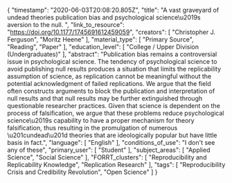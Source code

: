 {
    "timestamp": "2020-06-03T20:08:20.805Z",
    "title": "A vast graveyard of undead theories publication bias and psychological science\u2019s aversion to the null. ",
    "link_to_resource": "https://doi.org/10.1177/1745691612459059",
    "creators": [
        "Christopher J. Ferguson",
        "Moritz Heene"
    ],
    "material_type": [
        "Primary Source",
        "Reading",
        "Paper"
    ],
    "education_level": [
        "College / Upper Division (Undergraduates)"
    ],
    "abstract": "Publication bias remains a controversial issue in psychological science. The tendency of psychological science to avoid publishing null results produces a situation that limits the replicability assumption of science, as replication cannot be meaningful without the potential acknowledgment of failed replications. We argue that the field often constructs arguments to block the publication and interpretation of null results and that null results may be further extinguished through questionable researcher practices. Given that science is dependent on the process of falsification, we argue that these problems reduce psychological science\u2019s capability to have a proper mechanism for theory falsification, thus resulting in the promulgation of numerous \u201cundead\u201d theories that are ideologically popular but have little basis in fact.",
    "language": [
        "English"
    ],
    "conditions_of_use": "I don't see any of these",
    "primary_user": [
        "Student"
    ],
    "subject_areas": [
        "Applied Science",
        "Social Science"
    ],
    "FORRT_clusters": [
        "Reproducibility and Replicability Knowledge",
        "Replication Research"
    ],
    "tags": [
        "Reproducibility Crisis and Credibility Revolution",
        "Open Science"
    ]
}